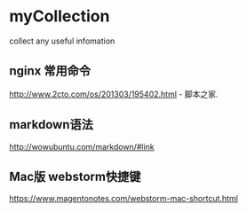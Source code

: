 # myCollection
collect any useful infomation

## nginx 常用命令 
http://www.2cto.com/os/201303/195402.html - 脚本之家.

## markdown语法
http://wowubuntu.com/markdown/#link

## Mac版 webstorm快捷键
https://www.magentonotes.com/webstorm-mac-shortcut.html
